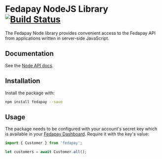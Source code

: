 # Fedapay NodeJS Library [![Build Status](https://travis-ci.org/fedapay/fedapay-node.svg?branch=master)](https://travis-ci.org/fedapay/fedapay-node)

The Fedapay Node library provides convenient access to the Fedapay API from
applications written in server-side JavaScript.

## Documentation

See the [Node API docs](https://docs.fedapay.com/paiements/transactions).

## Installation

Install the package with:

``` bash
npm install fedapay --save
```

## Usage

The package needs to be configured with your account's secret key which is available in your [Fedapay Dashboard](https://live.fedapay.com/api). Require it with the key's value:

``` js
import { Customer } from 'fedapay';

let customers = await Customer.all();

```
